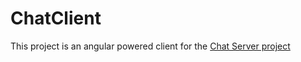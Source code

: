 # ChatClient

This project is an angular powered client for the [Chat Server project](https://github.com/ismael-su/chat-server)

